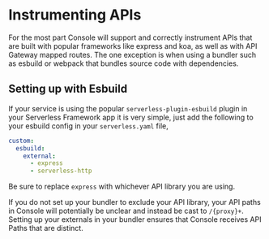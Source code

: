 <!--
title: Using With API Libraries
menuText: Using With API Libraries
description: A guide to ensuring API Applications are Setup to be Instrumented Correctly
menuOrder: 4
-->

# Instrumenting APIs

For the most part Console will support and correctly instrument APIs that are built with popular frameworks like express and koa, as well as with API Gateway mapped routes. The one exception is when using a bundler such as esbuild or webpack that bundles source code with dependencies.

## Setting up with Esbuild

If your service is using the popular `serverless-plugin-esbuild` plugin in your Serverless Framework app it is very simple, just add the following to your esbuild config in your `serverless.yaml` file,

```yaml
custom:
  esbuild:
    external:
      - express
      - serverless-http
```

Be sure to replace `express` with whichever API library you are using.

If you do not set up your bundler to exclude your API library, your API paths in Console will potentially be unclear and instead be cast to `/{proxy}+`. Setting up your externals in your bundler ensures that Console receives API Paths that are distinct.
